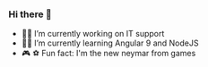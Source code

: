 ### Hi there 👋

- :man_technologist: I’m currently working on IT support
- :student: I’m currently learning Angular 9 and NodeJS
- :video_game: :soccer: Fun fact: I'm the new neymar from games
<!--
**LeonardoLopesFilho/LeonardoLopesFilho** is a ✨ _special_ ✨ repository because its `README.md` (this file) appears on your GitHub profile.
-->
